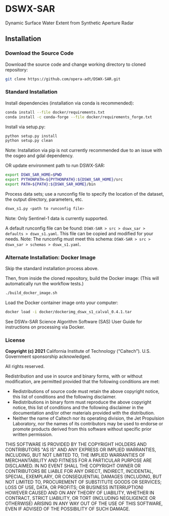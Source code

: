 # DSWX-SAR
Dynamic Surface Water Extent from Synthetic Aperture Radar

## Installation

### Download the Source Code
Download the source code and change working directory to cloned repository:

```bash
git clone https://github.com/opera-adt/DSWX-SAR.git
```

### Standard Installation
Install dependencies (installation via conda is recommended):
```bash
conda install --file docker/requirements.txt
conda install -c conda-forge --file docker/requirements_forge.txt
```

Install via setup.py:

```bash
python setup.py install
python setup.py clean
```

Note: Installation via pip is not currently recommended due to an
issue with the osgeo and gdal dependency.


OR update environment path to run DSWX-SAR:

```bash
export DSWX_SAR_HOME=$PWD
export PYTHONPATH=${PYTHONPATH}:${DSWX_SAR_HOME}/src
export PATH=${PATH}:${DSWX_SAR_HOME}/bin
```

Process data sets; use a runconfig file to specify the location
of the dataset, the output directory, parameters, etc.

```bash
dswx_s1.py <path to runconfig file>
```
Note: Only Sentinel-1 data is currently supported. 

A default runconfig file can be found: `DSWX-SAR > src > dswx_sar > defaults > dswx_s1.yaml`.
This file can be copied and modified for your needs.
Note: The runconfig must meet this schema: `DSWX-SAR > src > dswx_sar > schemas > dswx_s1.yaml`.


### Alternate Installation: Docker Image

Skip the standard installation process above.

Then, from inside the cloned repository, build the Docker image:
(This will automatically run the workflow tests.)

```bash
./build_docker_image.sh
```

Load the Docker container image onto your computer:

```bash
docker load -i docker/dockerimg_dswx_s1_calval_0.4.1.tar
```

See DSWx-SAR Science Algorithm Software (SAS) User Guide for instructions on processing via Docker.


### License
**Copyright (c) 2021** California Institute of Technology (“Caltech”). U.S. Government
sponsorship acknowledged.

All rights reserved.

Redistribution and use in source and binary forms, with or without modification, are permitted provided
that the following conditions are met:
* Redistributions of source code must retain the above copyright notice, this list of conditions and
the following disclaimer.
* Redistributions in binary form must reproduce the above copyright notice, this list of conditions
and the following disclaimer in the documentation and/or other materials provided with the
distribution.
* Neither the name of Caltech nor its operating division, the Jet Propulsion Laboratory, nor the
names of its contributors may be used to endorse or promote products derived from this software
without specific prior written permission.

THIS SOFTWARE IS PROVIDED BY THE COPYRIGHT HOLDERS AND CONTRIBUTORS "AS
IS" AND ANY EXPRESS OR IMPLIED WARRANTIES, INCLUDING, BUT NOT LIMITED TO,
THE IMPLIED WARRANTIES OF MERCHANTABILITY AND FITNESS FOR A PARTICULAR
PURPOSE ARE DISCLAIMED. IN NO EVENT SHALL THE COPYRIGHT OWNER OR
CONTRIBUTORS BE LIABLE FOR ANY DIRECT, INDIRECT, INCIDENTAL, SPECIAL,
EXEMPLARY, OR CONSEQUENTIAL DAMAGES (INCLUDING, BUT NOT LIMITED TO,
PROCUREMENT OF SUBSTITUTE GOODS OR SERVICES; LOSS OF USE, DATA, OR PROFITS;
OR BUSINESS INTERRUPTION) HOWEVER CAUSED AND ON ANY THEORY OF LIABILITY,
WHETHER IN CONTRACT, STRICT LIABILITY, OR TORT (INCLUDING NEGLIGENCE OR
OTHERWISE) ARISING IN ANY WAY OUT OF THE USE OF THIS SOFTWARE, EVEN IF
ADVISED OF THE POSSIBILITY OF SUCH DAMAGE.

